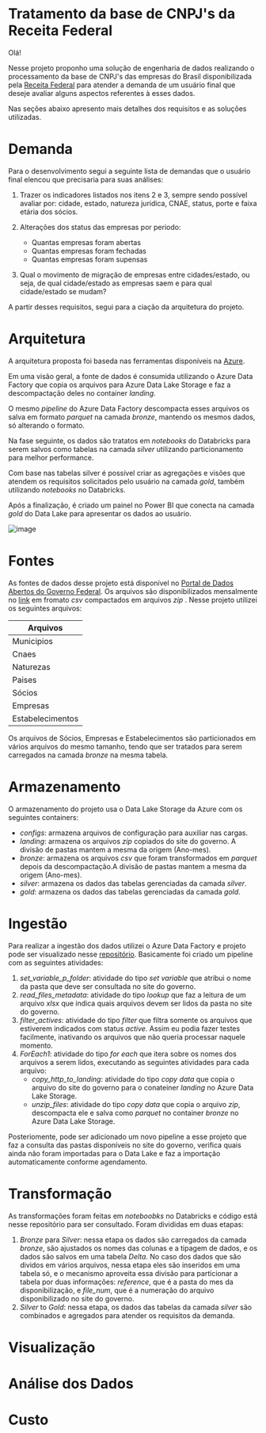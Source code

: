 # Tratamento da base de CNPJ's da Receita Federal
Olá!

Nesse projeto proponho uma solução de engenharia de dados realizando o processamento da base de CNPJ's das empresas do Brasil disponibilizada pela [Receita Federal](https://dados.gov.br/dados/conjuntos-dados/cadastro-nacional-da-pessoa-juridica---cnpj) para atender a demanda de um usuário final que deseje avaliar alguns aspectos referentes à esses dados.

Nas seções abaixo apresento mais detalhes dos requisitos e as soluções utilizadas.

# Demanda

Para o desenvolvimento segui a seguinte lista de demandas que o usuário final elencou que precisaria para suas análises:

1. Trazer os indicadores listados nos itens 2 e 3, sempre sendo possível avaliar por: cidade, estado, natureza juridica, CNAE, status, porte e faixa etária dos sócios.

2. Alterações dos status das empresas por periodo:
    - Quantas empresas foram abertas
    - Quantas empresas foram fechadas
    - Quantas empresas foram supensas

3. Qual o movimento de migração de empresas entre cidades/estado, ou seja, de qual cidade/estado as empresas saem e para qual cidade/estado se mudam?

A partir desses requisitos, segui para a ciação da arquitetura do projeto.

# Arquitetura

A arquitetura proposta foi baseda nas ferramentas disponíveis na [Azure](https://azure.microsoft.com/).

Em uma visão geral, a fonte de dados é consumida utilizando o Azure Data Factory que copia os arquivos para Azure Data Lake Storage e faz a descompactação deles no container *landing*.

O mesmo *pipeline* do Azure Data Factory descompacta esses arquivos os salva em formato *parquet* na camada *bronze*, mantendo os mesmos dados, só alterando o formato.

Na fase seguinte, os dados são tratatos em *notebooks* do Databricks para serem salvos como tabelas na camada *silver* utilizando particionamento para melhor performance.

Com base nas tabelas silver é possível criar as agregações e visões que atendem os requisitos solicitados pelo usuário na camada *gold*, também utilizando *notebooks* no Databricks.

Após a finalização, é criado um painel no Power BI que conecta na camada *gold* do Data Lake para apresentar os dados ao usuário.


![image](https://github.com/user-attachments/assets/6e8f9267-5212-40ff-81a1-e862e8ecd734)


# Fontes

As fontes de dados desse projeto está disponível no [Portal de Dados Abertos do Governo Federal](https://dados.gov.br/dados/conjuntos-dados/cadastro-nacional-da-pessoa-juridica---cnpj).
Os arquivos são disponibilizados mensalmente no [link](https://dadosabertos.rfb.gov.br/CNPJ/dados_abertos_cnpj/) em fromato *csv* compactados em arquivos *zip* .
Nesse projeto utilizei os seguintes arquivos:

| Arquivos          |
| -------------     |
| Municipios        |
| Cnaes             |
| Naturezas         |
| Paises            |
| Sócios            |
| Empresas          |
| Estabelecimentos  |

Os arquivos de Sócios, Empresas e Estabelecimentos são particionados em vários arquivos do mesmo tamanho, tendo que ser tratados para serem carregados na camada *bronze* na mesma tabela.

# Armazenamento

O armazenamento do projeto usa o Data Lake Storage da Azure com os seguintes containers:
- *configs*: armazena arquivos de configuração para auxiliar nas cargas.
- *landing*: armazena os arquivos *zip* copiados do site do governo. A divisão de pastas mantem a mesma da origem (Ano-mes).
- *bronze*: armazena os arquivos *csv* que foram transformados em *parquet* depois da descompactação.A divisão de pastas mantem a mesma da origem (Ano-mes).
- *silver*: armazena os dados das tabelas gerenciadas da camada *silver*.
- *gold*: armazena os dados das tabelas gerenciadas da camada *gold*.


# Ingestão

Para realizar a ingestão dos dados utilizei o Azure Data Factory e projeto pode ser visualizado nesse [repositório](https://github.com/laismeuchi/dados-adf-base-cnpj).
Basicamente foi criado um pipeline com as seguintes atividades:
1. *set_variable_p_folder*: atividade do tipo *set variable* que atribui o nome da pasta que deve ser consultada no site do governo.
2. *read_files_metadata*: atividade do tipo *lookup* que faz a leitura de um arquivo *xlsx* que indica quais arquivos devem ser lidos da pasta no site do governo.
3. *filter_actives*: atividade do tipo *filter* que filtra somente os arquivos que estiverem indicados com status *active*. Assim eu podia fazer testes facilmente, inativando os arquivos que não queria processar naquele momento.
4. *ForEach1*: atividade do tipo *for each* que itera sobre os nomes dos arquivos a serem lidos, executando as seguintes atividades para cada arquivo:
    - *copy_http_to_landing*: atividade do tipo *copy data* que copia o arquivo do site do governo para o conateiner *landing* no Azure Data Lake Storage.
    - *unzip_files*: atividade do tipo *copy data* que copia o arquivo *zip*, descompacta ele e salva como *parquet* no container *bronze* no Azure Data Lake Storage.

Posteriomente, pode ser adicionado um novo pipeline a esse projeto que faz a consulta das pastas disponíveis no site do governo, verifica quais ainda não foram importadas para o Data Lake e faz a importação automaticamente conforme agendamento.

# Transformação

As transformações foram feitas em *noteboobks* no Databricks e código está nesse repositório para ser consultado.
Foram divididas em duas etapas:
1. *Bronze* para *Silver*: nessa etapa os dados são carregados da camada *bronze*, são ajustados os nomes das colunas e a tipagem de dados, e os dados são salvos em uma tabela *Delta*. No caso dos dados que são dividos em vários arquivos, nessa etapa eles são inseridos em uma tabela só, e o mecanismo aproveita essa divisão para particionar a tabela por duas informações: *reference*, que é a pasta do mes da disponibilização, e *file_num*, que é a numeração do arquivo disponibilizado no site do governo.
2. *Silver* to *Gold*: nessa etapa, os dados das tabelas da camada *silver* são combinados e agregados para atender os requisitos da demanda.


# Visualização

# Análise dos Dados

# Custo
